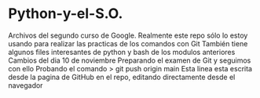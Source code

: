 # Python-y-el-S.O.
Archivos del segundo curso de Google. 
Realmente este repo sólo lo estoy usando para realizar las practicas de los comandos con Git
También tiene algunos files interesantes de python y bash de los modulos anteriores
Cambios del dia 10 de noviembre 
Preparando el examen de Git y seguimos con ello
Probando el comando > git push origin main
Esta linea esta escrita desde la pagina de GitHub en el repo, editando directamente desde el navegador
